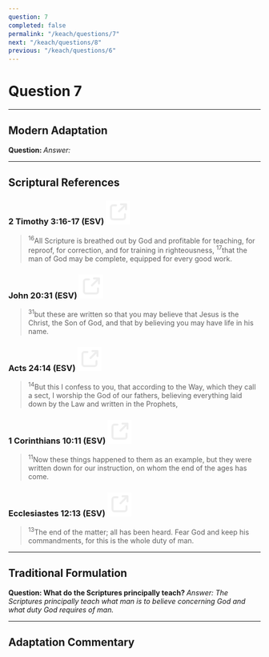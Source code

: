 ```yaml
---
question: 7
completed: false
permalink: "/keach/questions/7"
next: "/keach/questions/8"
previous: "/keach/questions/6"
---
```

# Question 7
---
## Modern Adaptation
<strong>
    Question:
</strong>

<em>
    Answer:
</em>

---
## Scriptural References
### 2 Timothy 3:16-17 (ESV) <a href="https://biblegateway.com/passage/?search=2+Timothy+3%3A16-17&version=ESV"><img src="/assets/svg/link.svg"/></a>
> <sup>16</sup>All Scripture is breathed out by God and profitable for teaching, for reproof, for correction, and for training in righteousness,
> <sup>17</sup>that the man of God may be complete, equipped for every good work.

### John 20:31 (ESV) <a href="https://biblegateway.com/passage/?search=John+20%3A31&version=ESV"><img src="/assets/svg/link.svg"/></a>
> <sup>31</sup>but these are written so that you may believe that Jesus is the Christ, the Son of God, and that by believing you may have life in his name.

### Acts 24:14 (ESV) <a href="https://biblegateway.com/passage/?search=Acts+24%3A14&version=ESV"><img src="/assets/svg/link.svg"/></a>
> <sup>14</sup>But this I confess to you, that according to the Way, which they call a sect, I worship the God of our fathers, believing everything laid down by the Law and written in the Prophets,

### 1 Corinthians 10:11 (ESV) <a href="https://biblegateway.com/passage/?search=1+Corinthians+10%3A11&version=ESV"><img src="/assets/svg/link.svg"/></a>
> <sup>11</sup>Now these things happened to them as an example, but they were written down for our instruction, on whom the end of the ages has come.

### Ecclesiastes 12:13 (ESV) <a href="https://biblegateway.com/passage/?search=Ecclesiastes+12%3A13&version=ESV"><img src="/assets/svg/link.svg"/></a>
> <sup>13</sup>The end of the matter; all has been heard. Fear God and keep his commandments, for this is the whole duty of man.

---
## Traditional Formulation
<strong>
    Question: What do the Scriptures principally teach?
</strong>

<em>
    Answer: The Scriptures principally teach what man is to believe concerning God and what duty God requires of man.
</em>

---
## Adaptation Commentary
